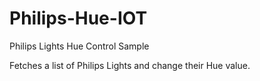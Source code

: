 # Philips-Hue-IOT
Philips Lights Hue Control Sample

Fetches a list of Philips Lights and change their Hue value.
